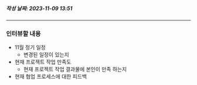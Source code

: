 ##### 작성 날짜: 2023-11-09 13:51
---

### 인터뷰할 내용

- 11월 정기 일정
	- 변경된 일정이 있는지
- 현재 프로젝트 작업 만족도
	- 현재 프로젝트 작업 결과물에 본인이 만족 하는지
- 현재 협업 프로세스에 대한 피드백